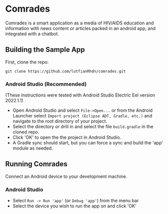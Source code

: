 # Comrades

Comrades is a smart application as a media of HIV/AIDS education and information with news content or articles packed in an android app, and integrated with a chatbot.
## Building the Sample App

First, clone the repo:

`git clone https://github.com/lutfianRhdn/comrades.git`

### Android Studio (Recommended)

(These instructions were tested with Android Studio Electric Eel version 2022.1.1)

* Open Android Studio and select `File->Open...` or from the Android Launcher select `Import project (Eclipse ADT, Gradle, etc.)` and navigate to the root directory of your project.
* Select the directory or drill in and select the file `build.gradle` in the cloned repo.
* Click 'OK' to open the the project in Android Studio.
* A Gradle sync should start, but you can force a sync and build the 'app' module as needed.

## Running Comrades

Connect an Android device to your development machine.

### Android Studio

* Select `Run -> Run 'app'` (or `Debug 'app'`) from the menu bar
* Select the device you wish to run the app on and click 'OK'
